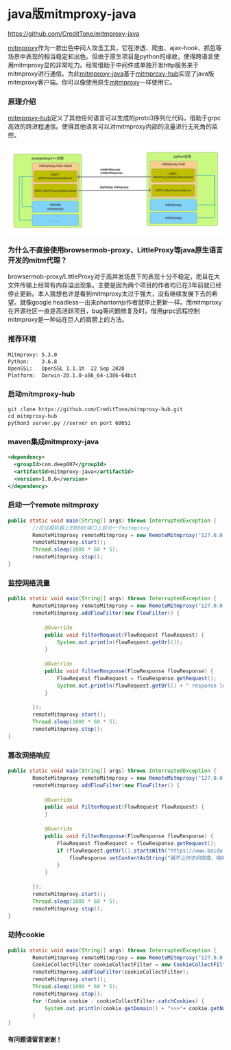 # java版mitmproxy-java

https://github.com/CreditTone/mitmproxy-java

[mitmproxy](https://github.com/mitmproxy/mitmproxy)作为一款出色中间人攻击工具，它在渗透、爬虫、ajax-hook、抓包等场景中表现的相当稳定和出色。但由于原生项目是python的缘故，使得跨语言使用mitmproxy显的非常吃力。经常借助于中间件或单独开发http服务来于mitmproxy进行通信。为此[mitmproxy-java](https://github.com/CreditTone/mitmproxy-java)基于[mitmproxy-hub](https://github.com/CreditTone/mitmproxy-hub "mitmproxy-hub")实现了java版mitmproxy客户端。你可以像使用原生[mitmproxy](https://github.com/mitmproxy/mitmproxy)一样使用它。

### 原理介绍
[mitmproxy-hub](https://github.com/CreditTone/mitmproxy-hub "mitmproxy-hub")定义了其他任何语言可以生成的proto3序列化代码，借助于grpc高效的跨进程通信。使得其他语言可以对mitmproxy内部的流量进行无死角的监控。

![mitmproxy-hub架构图](./mitmproxy-hub.png "mitmproxy-hub架构图")

### 为什么不直接使用browsermob-proxy、LittleProxy等java原生语言开发的mitm代理？
browsermob-proxy/LittleProxy对于高并发场景下的表现十分不稳定，而且在大文件传输上经常有内存溢出现象。主要是因为两个项目的作者均已在3年前就已经停止更新。本人猜想也许是看到mitmproxy太过于强大，没有继续发展下去的希望。就像google headless一出来phantomjs作者就停止更新一样。而mitmproxy在开源社区一直是高活跃项目，bug等问题修复及时。借用grpc远程控制mitmproxy是一种站在巨人的肩膀上的方法。


### 推荐环境
```
Mitmproxy: 5.3.0
Python:    3.6.8
OpenSSL:   OpenSSL 1.1.1h  22 Sep 2020
Platform:  Darwin-20.1.0-x86_64-i386-64bit
```

### 启动mitmproxy-hub
```
git clone https://github.com/CreditTone/mitmproxy-hub.git
cd mitmproxy-hub
python3 server.py //server on port 60051

```

### maven集成mitmproxy-java
```xml
<dependency>
  <groupId>com.deep007</groupId>
  <artifactId>mitmproxy-java</artifactId>
  <version>1.0.6</version>
</dependency>
```

### 启动一个remote mitmproxy
```java
public static void main(String[] args) throws InterruptedException {
		//在远程机器上的8866端口上启动一个mitmproxy
		RemoteMitmproxy remoteMitmproxy = new RemoteMitmproxy("127.0.0.1", 60051, "127.0.0.1", 8866);
		remoteMitmproxy.start();
		Thread.sleep(1000 * 60 * 5);
		remoteMitmproxy.stop();
}
```

### 监控网络流量
```java
public static void main(String[] args) throws InterruptedException {
		RemoteMitmproxy remoteMitmproxy = new RemoteMitmproxy("127.0.0.1", 60051, "127.0.0.1", 8866);
		remoteMitmproxy.addFlowFilter(new FlowFilter() {
			
			@Override
			public void filterRequest(FlowRequest flowRequest) {
				System.out.println(flowRequest.getUrl());
			}
			
			@Override
			public void filterResponse(FlowResponse flowResponse) {
				FlowRequest flowRequest = flowResponse.getRequest();
				System.out.println(flowRequest.getUrl() + " response length:" +flowResponse.getContent().length);
			}
			
		});
		remoteMitmproxy.start();
		Thread.sleep(1000 * 60 * 5);
		remoteMitmproxy.stop();
}
```

### 篡改网络响应
```java
public static void main(String[] args) throws InterruptedException {
		RemoteMitmproxy remoteMitmproxy = new RemoteMitmproxy("127.0.0.1", 60051, "127.0.0.1", 8866);
		remoteMitmproxy.addFlowFilter(new FlowFilter() {
			
			@Override
			public void filterRequest(FlowRequest flowRequest) {
			}
			
			@Override
			public void filterResponse(FlowResponse flowResponse) {
				FlowRequest flowRequest = flowResponse.getRequest();
				if (flowRequest.getUrl().startsWith("https://www.baidu.com")) {
					flowResponse.setContentAsString("就不让你访问百度，哈哈!");
				}
			}
			
		});
		remoteMitmproxy.start();
		Thread.sleep(1000 * 60 * 5);
		remoteMitmproxy.stop();
}
```


### 劫持cookie
```java
public static void main(String[] args) throws InterruptedException {
		RemoteMitmproxy remoteMitmproxy = new RemoteMitmproxy("127.0.0.1", 60051, "127.0.0.1", 8866);
		CookieCollectFilter cookieCollectFilter = new CookieCollectFilter();
		remoteMitmproxy.addFlowFilter(cookieCollectFilter);
		remoteMitmproxy.start();
	    Thread.sleep(1000 * 60 * 5);
	    remoteMitmproxy.stop();
	    for (Cookie cookie : cookieCollectFilter.catchCookies) {
	    	System.out.println(cookie.getDomain() + ">>>"+ cookie.getName()+"="+cookie.getValue() +" path:"+cookie.getPath());
	    }
}
```

#### 有问题请留言谢谢！

